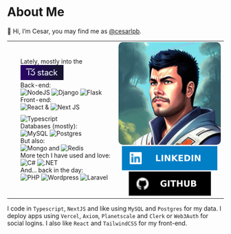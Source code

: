 # About Me 
👋 Hi, I’m Cesar, you may find me as [@cesarlpb](https://github.com/cesarlpb). 
<!-- <style>
.t3 {
  padding: 5px 10px 5px;
  border:1px solid #e2e8f0;
  color:#e2e8f0; 
  background: linear-gradient(to right, #2e026d, #15162c);
}
</style> -->
<table style="width:100%;border:0; margin: 0 auto;">
  <tr style="border:0;">
    <td style="border:0; width:50%;">
      <ul style="list-style: none;">
        <li style="padding-left:0;">Lately, mostly into the 
        <span class="t3">
          <img src="t3-banner.png" alt="T3 stack" width="100">  
        </span>
        </li>
        <li style="padding-left:0;">
        Back-end:<br>
        <img src="https://img.shields.io/badge/Node.js-339933?style=for-the-badge&logo=nodedotjs&logoColor=white" alt="NodeJS"> 
        <img src="https://img.shields.io/badge/Django-092E20?style=for-the-badge&logo=django&logoColor=green" alt="Django"> 
        <img src="https://img.shields.io/badge/Flask-000000?style=for-the-badge&logo=flask&logoColor=white" alt="Flask"> 
        </li>
        <li style="padding-left:0;">
        Front-end:<br>
        <img src="https://img.shields.io/badge/React-20232A?style=for-the-badge&logo=react&logoColor=61DAFB" alt="React"> 
        <span style="display:inline-block;margin-bottom: 10px;">& </span>
        <img src="https://img.shields.io/badge/next.js-000000?style=for-the-badge&logo=nextdotjs&logoColor=white" alt="Next JS"> 
        <br>
        <img src="https://img.shields.io/badge/TypeScript-007ACC?style=for-the-badge&logo=typescript&logoColor=white" alt="Typescript">
        </li>
        <li style="padding-left:0;">
        Databases (mostly):<br>
        <img src="https://img.shields.io/badge/MySQL-005C84?style=for-the-badge&logo=mysql&logoColor=white" alt="MySQL"> 
        <img src="https://img.shields.io/badge/PostgreSQL-316192?style=for-the-badge&logo=postgresql&logoColor=white" alt="Postgres"><br>
        But also:<br>
        <img src="https://img.shields.io/badge/MongoDB-4EA94B?style=for-the-badge&logo=mongodb&logoColor=white" alt="Mongo"> and
        <img src="https://img.shields.io/badge/redis-%23DD0031.svg?&style=for-the-badge&logo=redis&logoColor=white" alt="Redis">
        </li>
        <li style="padding-left:0;">More tech I have used and love:
          <img src="https://img.shields.io/badge/C%23-239120?style=for-the-badge&logo=c-sharp&logoColor=white" alt="C#">
          <img src="https://img.shields.io/badge/.NET-512BD4?style=for-the-badge&logo=dotnet&logoColor=white" alt=".NET">
        </li>
        <li style="padding-left:0;">
          And... back in the day:<br>
          <img src="https://img.shields.io/badge/PHP-777BB4?style=for-the-badge&logo=php&logoColor=white" alt="PHP">
          <img src="https://img.shields.io/badge/Wordpress-21759B?style=for-the-badge&logo=wordpress&logoColor=white" alt="Wordpress">
          <img src="https://img.shields.io/badge/Laravel-FF2D20?style=for-the-badge&logo=laravel&logoColor=white" alt="Laravel">
        </li>
      </ul>
    </td>
    <td style="border:0;width:50%;">
      <div>
        <img src="profile.jpeg" width="300" style="border-radius: 10px;">
      </div>
      <div style="text-align:center;">
        <a style="display:inline-block; margin: 0 auto;" href="https://www.linkedin.com/in/cesarlpb89/"><img src="linkedin.svg"></a>
        <a style="display:inline-block; margin: 0 auto;" href="https://github.com/cesarlpb"><img src="github.svg"></a>
      </div> 
    </td>
  </tr>
</table>

I code in `Typescript`, `NextJS` and like using `MySQL` and `Postgres` for my data. I deploy apps using `Vercel`, `Axiom`, `Planetscale` and `Clerk` or `Web3Auth` for social logins. I also like `React` and `TailwindCSS` for my front-end.

